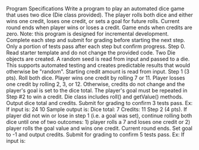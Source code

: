 Program Specifications Write a program to play an automated dice game that uses two
dice (Die class provided). The player rolls both dice and either wins one credit, loses one
credit, or sets a goal for future rolls. Current round ends when player wins or loses a credit.
Game ends when credits are zero.
Note: this program is designed for incremental development. Complete each step and
submit for grading before starting the next step. Only a portion of tests pass after each
step but confirm progress.
Step 0. Read starter template and do not change the provided code. Two Die objects are
created. A random seed is read from input and passed to a die. This supports automated
testing and creates predictable results that would otherwise be "random". Starting credit
amount is read from input.
Step 1 (3 pts). Roll both dice. Player wins one credit by rolling 7 or 11. Player losses one
credit by rolling 2, 3, or 12. Otherwise, credits do not change and the player's goal is set to
the dice total. The player's goal must be repeated in Step #2 to win a credit. Die class
includes roll() and getValue() methods. Output dice total and credits. Submit for grading to
confirm 3 tests pass.
Ex: If input is:
24 10
Sample output is:
Dice total: 7
Credits: 11
Step 2 (4 pts). If player did not win or lose in step 1 (i.e. a goal was set), continue rolling
both dice until one of two outcomes: 1) player rolls a 7 and loses one credit or 2) player
rolls the goal value and wins one credit. Current round ends. Set goal to -1 and output
credits. Submit for grading to confirm 5 tests pass.
Ex: If input is: